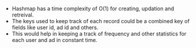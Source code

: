 - Hashmap has a time complexity of O(1) for creating, updation and retreival. 
- The keys used to keep track of each record could be a combined key of fields like user id, ad id and others.
- This would help in keeping a track of frequency and other statistics for each user and ad in constant time.